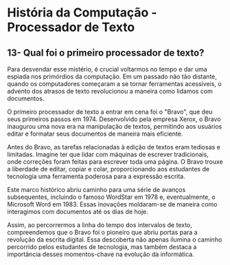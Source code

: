 # História da Computação - Processador de Texto 

## 13- Qual foi o primeiro processador de texto?

Para desvendar esse mistério, é crucial voltarmos no tempo e dar uma espiada nos primórdios da computação. Em um passado não tão distante, quando os computadores começaram a se tornar ferramentas acessíveis, o advento dos atrasos de texto revolucionou a maneira como lidamos com documentos.

O primeiro processador de texto a entrar em cena foi o "Bravo", que deu seus primeiros passos em 1974. Desenvolvido pela empresa Xerox, o Bravo inaugurou uma nova era na manipulação de textos, permitindo aos usuários editar e formatar seus documentos de maneira mais eficiente.

Antes do Bravo, as tarefas relacionadas à edição de textos eram tediosas e limitadas. Imagine ter que lidar com máquinas de escrever tradicionais, onde correções foram feitas para escrever toda uma página. O Bravo trouxe a liberdade de editar, copiar e colar, proporcionando aos estudantes de tecnologia uma ferramenta poderosa para a expressão escrita.

Este marco histórico abriu caminho para uma série de avanços subsequentes, incluindo o famoso WordStar em 1978 e, eventualmente, o Microsoft Word em 1983. Essas inovações moldaram-se de maneira como interagimos com documentos até os dias de hoje.

Assim, ao percorrermos a linha do tempo dos intervalos de texto, compreendemos que o Bravo foi o pioneiro que abriu portas para a revolução da escrita digital. Essa descoberta não apenas ilumina o caminho percorrido pelos estudantes de tecnologia, mas também destaca a importância desses momentos-chave na evolução da informática.
